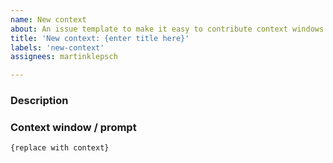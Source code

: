 ```yaml
---
name: New context
about: An issue template to make it easy to contribute context windows and prompt
title: 'New context: {enter title here}'
labels: 'new-context'
assignees: martinklepsch

---
```


### Description

<!-- Provide a short description of what this context window / prompt is for. -->

### Context window / prompt

<!-- Put the actual content in the codeblock below -->

```md
{replace with context}
```
